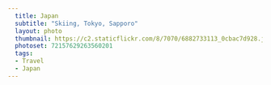```yaml
---
  title: Japan
  subtitle: "Skiing, Tokyo, Sapporo"
  layout: photo
  thumbnail: https://c2.staticflickr.com/8/7070/6882733113_0cbac7d928.jpg
  photoset: 72157629263560201
  tags:
  - Travel
  - Japan
---
```

